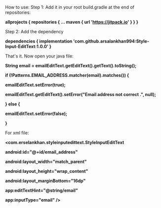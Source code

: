 How to use:
Step 1: Add it in your root build.gradle at the end of repositories:


**allprojects { 
repositories 
{ ... maven {
 url 'https://jitpack.io'
     }
   }
 }**
 
 

Step 2: Add the dependency


**dependencies { implementation 'com.github.arsalankhan994:Style-Input-EditText:1.0.0' }**


That's it. Now open your java file:


**String email = emailEditText.getEditText().getText().toString();**

**if (!Patterns.EMAIL_ADDRESS.matcher(email).matches()) {** 

**emailEditText.setError(true);**

**emailEditText.getEditText().setError("Email address not correct .", null);**

**} else {**

**emailEditText.setError(false);**

**}**

For xml file:

**<com.erselankhan.styleinputedittext.StyleInputEditText**

**android:id="@+id/email_address"**

**android:layout_width="match_parent"**

**android:layout_height="wrap_content"**

**android:layout_marginBottom="16dp"**

**app:editTextHint="@string/email"**

**app:inputType="email" />**

